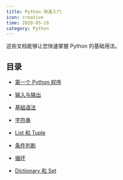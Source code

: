 ```yaml
---
title: Python 快速入门
icon: creative
time: 2020-05-19
category: Python
---
```


这些文档能够让您快速掌握 Python 的基础用法。

<!-- more -->

## 目录

- [第一个 Python 程序](write.md)

- [输入与输出](io.md)

- [基础语法](basic.md)

- [字符串](string.md)

- [List 和 Tuple](listAndTuple.md)

- [条件判断](condition.md)

- [循环](loop.md)

- [Dictionary 和 Set](dictAndSet.md)
